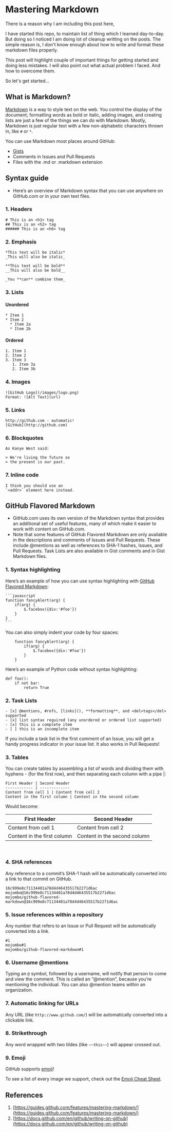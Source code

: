 
# Mastering Markdown

There is a reason why I am including this post here,

I have started this repo, to maintain list of thing which I learned day-to-day. But doing so I noticed I am doing lot of cleanup writting on the posts. The simple reason is, I don't know enough about how to write and format these markdown files properly. 

This post will highlight couple of important things for getting started and doing less mistakes. I will also point out what actual problem I faced. And how to overcome them.

So let's get started...

## What is Markdown?

[Markdown](https://daringfireball.net/projects/markdown/basics) is a way to style text on the web. You control the display of the document; formatting words as bold or italic, adding images, and creating lists are just a few of the things we can do with Markdown. Mostly, Markdown is just regular text with a few non-alphabetic characters thrown in, like `#` or `*`.

You can use Markdown most places around GitHub:

* [Gists](https://gist.github.com/)
* Comments in Issues and Pull Requests
* Files with the .md or .markdown extension


## Syntax guide

* Here’s an overview of Markdown syntax that you can use anywhere on GitHub.com or in your own text files.

### 1. Headers

    # This is an <h1> tag
    ## This is an <h2> tag
    ###### This is an <h6> tag

### 2. Emphasis

    *This text will be italic*
    _This will also be italic_

    **This text will be bold**
    __This will also be bold__

    _You **can** combine them_

### 3. Lists

#### Unordered

    * Item 1
    * Item 2
      * Item 2a
      * Item 2b

#### Ordered

    1. Item 1
    2. Item 2
    3. Item 3
       1. Item 3a
       2. Item 3b

### 4. Images

    ![GitHub Logo](/images/logo.png)
    Format: ![Alt Text](url)

### 5. Links

    http://github.com - automatic!
    [GitHub](http://github.com)

### 6. Blockquotes

    As Kanye West said:

    > We're living the future so
    > the present is our past.

### 7. Inline code

    I think you should use an
    `<addr>` element here instead.

## GitHub Flavored Markdown

* GitHub.com uses its own version of the Markdown syntax that provides an additional set of useful features, many of which make it easier to work with content on GitHub.com.
* Note that some features of GitHub Flavored Markdown are only available in the descriptions and comments of Issues and Pull Requests. These include @mentions as well as references to SHA-1 hashes, Issues, and Pull Requests. Task Lists are also available in Gist comments and in Gist Markdown files.

### 1. Syntax highlighting

Here’s an example of how you can use syntax highlighting with [GitHub Flavored Markdown](https://help.github.com/articles/basic-writing-and-formatting-syntax/):

    ```javascript
    function fancyAlert(arg) {
        if(arg) {
            $.facebox({div:'#foo'})
        }
    }
    ```

You can also simply indent your code by four spaces:

        function fancyAlert(arg) {
            if(arg) {
                $.facebox({div:'#foo'})
            }
        }

Here’s an example of Python code without syntax highlighting:

    def foo():
        if not bar:
            return True

### 2. Task Lists

    - [x] @mentions, #refs, [links](), **formatting**, and <del>tags</del> supported
    - [x] list syntax required (any unordered or ordered list supported)
    - [x] this is a complete item
    - [ ] this is an incomplete item

If you include a task list in the first comment of an Issue, you will get a handy progress indicator in your issue list. It also works in Pull Requests!

### 3. Tables

You can create tables by assembling a list of words and dividing them with hyphens - (for the first row), and then separating each column with a pipe |:

    First Header | Second Header
    ------------ | -------------
    Content from cell 1 | Content from cell 2
    Content in the first column | Content in the second column
    
Would become:

First Header | Second Header
------------ | -------------
Content from cell 1 | Content from cell 2
Content in the first column | Content in the second column
</br>

### 4. SHA references

Any reference to a commit’s SHA-1 hash will be automatically converted into a link to that commit on GitHub.

    16c999e8c71134401a78d4d46435517b2271d6ac
    mojombo@16c999e8c71134401a78d4d46435517b2271d6ac
    mojombo/github-flavored-markdown@16c999e8c71134401a78d4d46435517b2271d6ac

### 5. Issue references within a repository

Any number that refers to an Issue or Pull Request will be automatically converted into a link.

    #1
    mojombo#1
    mojombo/github-flavored-markdown#1

### 6. Username @mentions

Typing an `@` symbol, followed by a username, will notify that person to come and view the comment. This is called an “@mention”, because you’re mentioning the individual. You can also @mention teams within an organization.

### 7. Automatic linking for URLs

Any URL (like `http://www.github.com/`) will be automatically converted into a clickable link.

### 8. Strikethrough

Any word wrapped with two tildes (like `~~this~~`) will appear crossed out.

### 9. Emoji

GitHub supports [emoji](https://docs.github.com/en/github/writing-on-github/getting-started-with-writing-and-formatting-on-github/basic-writing-and-formatting-syntax#using-emoji)!

To see a list of every image we support, check out the [Emoji Cheat Sheet](https://github.com/ikatyang/emoji-cheat-sheet).


## References

1. [https://guides.github.com/features/mastering-markdown/](https://guides.github.com/features/mastering-markdown/)
2. [https://docs.github.com/en/github/writing-on-github](https://docs.github.com/en/github/writing-on-github)
